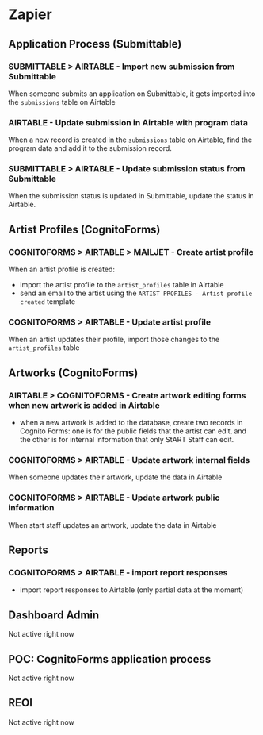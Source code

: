 # Zapier


## Application Process (Submittable)

### SUBMITTABLE > AIRTABLE - Import new submission from Submittable
When someone submits an application on Submittable, it gets imported into the `submissions` table on Airtable
### AIRTABLE - Update submission in Airtable with program data
When a new record is created in the `submissions` table on Airtable, find the program data and add it to the submission record.
### SUBMITTABLE > AIRTABLE - Update submission status from Submittable
When the submission status is updated in Submittable, update the status in Airtable.

## Artist Profiles (CognitoForms)

### COGNITOFORMS > AIRTABLE > MAILJET - Create artist profile
When an artist profile is created:
- import the artist profile to the `artist_profiles` table in Airtable
- send an email to the artist using the `ARTIST PROFILES - Artist profile created` template

### COGNITOFORMS > AIRTABLE - Update artist profile
When an artist updates their profile, import those changes to the `artist_profiles` table

## Artworks (CognitoForms)

### AIRTABLE > COGNITOFORMS - Create artwork editing forms when new artwork is added in Airtable
- when a new artwork is added to the database, create two records in Cognito Forms: one is for the public fields that the artist can edit, and the other is for internal information that only StART Staff can edit.

### COGNITOFORMS > AIRTABLE - Update artwork internal fields
When someone updates their artwork, update the data in Airtable
### COGNITOFORMS > AIRTABLE - Update artwork public information
When start staff updates an artwork, update the data in Airtable

## Reports

### COGNITOFORMS > AIRTABLE - import report responses
- import report responses to Airtable (only partial data at the moment)


## Dashboard Admin

Not active right now

## POC: CognitoForms application process

Not active right now

## REOI

Not active right now